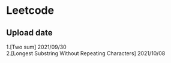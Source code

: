 # Leetcode

## Upload date
1.[Two sum] 2021/09/30  
2.[Longest Substring Without Repeating Characters] 2021/10/08
